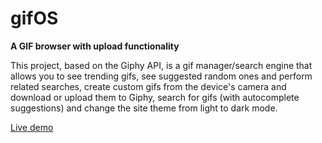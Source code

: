 # gifOS
**A GIF browser with upload functionality**

This project, based on the Giphy API, is a gif manager/search engine that allows you to see trending gifs, see suggested random ones and perform related searches, create custom gifs from the device's camera and download or upload them to Giphy, search for gifs (with autocomplete suggestions) and change the site theme from light to dark mode.

[Live demo](https://gifos-sebastiannatale.000webhostapp.com/)